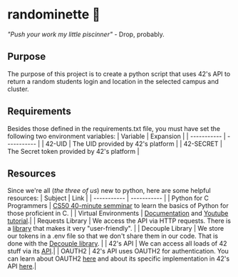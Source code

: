 # randominette :electric_plug:
*"Push your work my little piscinner"* - Drop, probably.
## Purpose
The purpose of this project is to create a python script that uses 42's API to return a random students login and location in the selected campus and cluster.

## Requirements
Besides those defined in the requirements.txt file, you must have set the following two environment variables:
| Variable | Expansion |
| ----------- | ----------- |
| 42-UID | The UID provided by 42's platform |
| 42-SECRET | The Secret token provided by 42's platform |

## Resources
Since we're all (*the three of us*) new to python,  here are some helpful resources:
| Subject | Link |
| ----------- | ----------- |
| Python for C Programmers | [CS50 40-minute semminar](https://www.youtube.com/watch?v=Q98L3yaNEao&ab_channel=CS50) to learn the basics of Python for those proficient in C. |
| Virtual Environments | [Documentation](https://docs.python.org/3/library/venv.html#:~:text=A%20virtual%20environment%20is%20a,part%20of%20your%20operating%20system.) and [Youtube tutorial](https://youtu.be/N5vscPTWKOk).|
| Requests Library | We access the API via HTTP requests. There is a [library](https://docs.python-requests.org/en/latest/) that makes it very "user-friendly". |
| Decouple Library | We store our tokens in a .env file so that we don't share them in our code. That is done with the [Decouple library](https://pypi.org/project/python-decouple/). |
| 42's API | We can access all loads of 42 stuff via its [API](https://api.intra.42.fr/apidoc).|
| OAUTH2 | 42's API uses OAUTH2 for authentication. You can learn about OAUTH2 [here](https://www.digitalocean.com/community/tutorials/an-introduction-to-oauth-2) and about its specific implementation in 42's API [here](https://api.intra.42.fr/apidoc/guides).|


